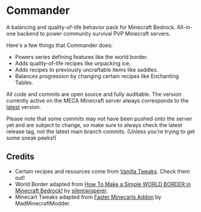 # Commander
A balancing and quality-of-life behavior pack for Minecraft Bedrock.
All-in-one backend to power community survival PVP Minecraft servers.

Here's a few things that Commander does:
- Powers series defining features like the world border.
- Adds quality-of-life recipes like unpacking ice.
- Adds recipes to previously uncraftable items like saddles.
- Balances progression by changing certain recipes like Enchanting Tables.

All code and commits are open source and fully auditable.
The version currently active on the MECA Minecraft server always corresponds to the [latest](https://github.com/MeepishRealms/Commander/releases/latest) version.

Please note that some commits may not have been pushed onto the server yet and are subject to change, so make sure to always check the latest release tag, not the latest main branch commits. (Unless you're trying to get some sneak peeks!)

## Credits
- Certain recipes and resources come from [Vanilla Tweaks](https://vanillatweaks.net/). Check them out!
- World Border adapted from [How To Make a Simple WORLD BORDER in Minecraft Bedrock!](https://www.youtube.com/watch?v=FuCK1e7d_as&t=1s) by [silentwisperer](https://www.youtube.com/@silentwisperer).
- Minecart Tweaks adapted from [Faster Minecarts Addon](https://mcpedl.com/faster-minecarts-addon/) by MadMinecraftModder.